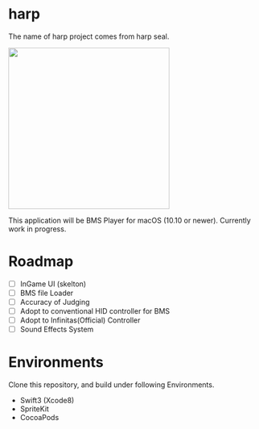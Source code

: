 # harp
The name of harp project comes from harp seal.

<img src="https://cloud.githubusercontent.com/assets/443965/26057332/28d871de-39b4-11e7-88ef-a31db1b5bf56.png" width="320">

This application will be BMS Player for macOS (10.10 or newer). Currently work in progress.

# Roadmap
- [ ] InGame UI (skelton)
- [ ] BMS file Loader
- [ ] Accuracy of Judging
- [ ] Adopt to conventional HID controller for BMS
- [ ] Adopt to Infinitas(Official) Controller
- [ ] Sound Effects System

# Environments
Clone this repository, and build under following Environments.
- Swift3 (Xcode8)
- SpriteKit
- CocoaPods
